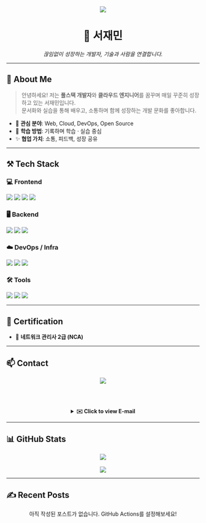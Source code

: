 <div align="center">
  <!-- 파도 배너 + 하늘색 느낌 -->
  <img src="https://capsule-render.vercel.app/api?type=waving&color=87CEEB&height=150&section=header&text=Hello,%20Developer!&fontSize=40&fontColor=ffffff&animation=twinkling"/>

  <!-- 이름 강조 -->
  <h1>🌱 서재민</h1>
  <p><em>끊임없이 성장하는 개발자, 기술과 사람을 연결합니다.</em></p>
</div>

---

## 🌟 About Me

> 안녕하세요! 저는 **풀스택 개발자**와 **클라우드 엔지니어**를 꿈꾸며 매일 꾸준히 성장하고 있는 서재민입니다.  
> 문서화와 실습을 통해 배우고, 소통하며 함께 성장하는 개발 문화를 좋아합니다.

- 🔭 **관심 분야**: Web, Cloud, DevOps, Open Source
- 📘 **학습 방법**: 기록하며 학습 · 실습 중심
- ✨ **협업 가치**: 소통, 피드백, 성장 공유

---

## ⚒️ Tech Stack

### 💻 Frontend
<div>
  <img src="https://img.shields.io/badge/HTML5-E34F26?style=for-the-badge&logo=html5&logoColor=white"/>
  <img src="https://img.shields.io/badge/CSS3-1572B6?style=for-the-badge&logo=css3&logoColor=white"/>
  <img src="https://img.shields.io/badge/JavaScript-F7DF1E?style=for-the-badge&logo=javascript&logoColor=black"/>
  <img src="https://img.shields.io/badge/React-61DAFB?style=for-the-badge&logo=react&logoColor=black"/>
</div>

### 🖥️ Backend
<div>
  <img src="https://img.shields.io/badge/Node.js-339933?style=for-the-badge&logo=node.js&logoColor=white"/>
  <img src="https://img.shields.io/badge/Express-000000?style=for-the-badge&logo=express&logoColor=white"/>
  <img src="https://img.shields.io/badge/MySQL-4479A1?style=for-the-badge&logo=mysql&logoColor=white"/>
</div>

### ☁️ DevOps / Infra
<div>
  <img src="https://img.shields.io/badge/Naver%20Cloud-03C75A?style=for-the-badge&logo=naver&logoColor=white"/>
  <img src="https://img.shields.io/badge/Docker-2496ED?style=for-the-badge&logo=docker&logoColor=white"/>
  <img src="https://img.shields.io/badge/GitHub%20Actions-2088FF?style=for-the-badge&logo=githubactions&logoColor=white"/>
</div>

### 🛠️ Tools
<div>
  <img src="https://img.shields.io/badge/Notion-000000?style=for-the-badge&logo=notion&logoColor=white"/>
  <img src="https://img.shields.io/badge/Visual%20Studio%20Code-007ACC?style=for-the-badge&logo=visualstudiocode&logoColor=white"/>
  <img src="https://img.shields.io/badge/Git-F05032?style=for-the-badge&logo=git&logoColor=white"/>
</div>

---

## 📜 Certification
- 🥇 **네트워크 관리사 2급 (NCA)**

---

## 📫 Contact

<div align="center">
  <a href="mailto:library_mini@outlook.com">
    <img src="https://img.shields.io/badge/Mail-0078D4?style=for-the-badge&logo=microsoft-outlook&logoColor=white">
  </a>

  <br/><br/>
  <details>
    <summary><strong>✉️ Click to view E-mail</strong></summary>
    <br/>
    📬 복사해서 사용하세요:
    ```
    library_mini@outlook.com
    ```
  </details>
</div>

---

## 📊 GitHub Stats

<div align="center">
  <img src="https://github-readme-stats.vercel.app/api/top-langs/?username=library-min&layout=compact&theme=tokyonight&hide_border=true&langs_count=8" />
  <br/><br/>
  <img src="https://github-readme-stats.vercel.app/api?username=library-min&show_icons=true&theme=tokyonight&hide_border=true" />
</div>

---

## ✍️ Recent Posts

<p align="center">아직 작성된 포스트가 없습니다. GitHub Actions를 설정해보세요!</p>
